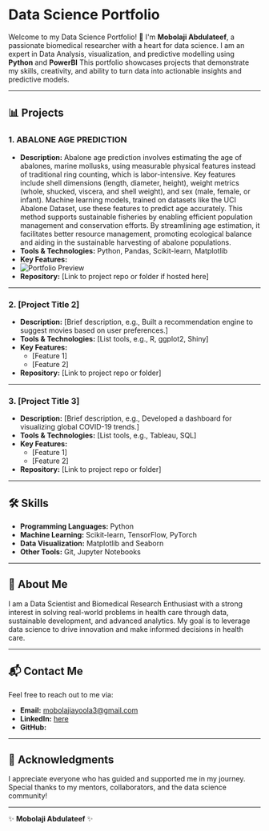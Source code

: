 # Data Science Portfolio

Welcome to my Data Science Portfolio! 👋 I'm **Mobolaji Abdulateef**, a passionate biomedical researcher with a heart for data science. I am an expert in Data Analysis, visualization, and predictive modelling using **Python** and **PowerBI** This portfolio showcases projects that demonstrate my skills, creativity, and ability to turn data into actionable insights and predictive models.

---

## 📊 Projects

### 1. ABALONE AGE PREDICTION
- **Description:** 
Abalone age prediction involves estimating the age of abalones, marine mollusks, using measurable physical features instead of traditional ring counting, which is labor-intensive. Key features include shell dimensions (length, diameter, height), weight metrics (whole, shucked, viscera, and shell weight), and sex (male, female, or infant). Machine learning models, trained on datasets like the UCI Abalone Dataset, use these features to predict age accurately. This method supports sustainable fisheries by enabling efficient population management and conservation efforts. By streamlining age estimation, it facilitates better resource management, promoting ecological balance and aiding in the sustainable harvesting of abalone populations.
- **Tools & Technologies:** Python, Pandas, Scikit-learn, Matplotlib
- **Key Features:**
- ![Portfolio Preview](./images/portfolio-preview.png)
- **Repository:** [Link to project repo or folder if hosted here]

---

### 2. [Project Title 2]
- **Description:** [Brief description, e.g., Built a recommendation engine to suggest movies based on user preferences.]
- **Tools & Technologies:** [List tools, e.g., R, ggplot2, Shiny]
- **Key Features:**
  - [Feature 1]
  - [Feature 2]
- **Repository:** [Link to project repo or folder]

---

### 3. [Project Title 3]
- **Description:** [Brief description, e.g., Developed a dashboard for visualizing global COVID-19 trends.]
- **Tools & Technologies:** [List tools, e.g., Tableau, SQL]
- **Key Features:**
  - [Feature 1]
  - [Feature 2]
- **Repository:** [Link to project repo or folder]

---

## 🛠️ Skills

- **Programming Languages:** Python
- **Machine Learning:** Scikit-learn, TensorFlow, PyTorch
- **Data Visualization:** Matplotlib and Seaborn
- **Other Tools:** Git, Jupyter Notebooks

---

## 📜 About Me

I am a Data Scientist and Biomedical Research Enthusiast with a strong interest in solving real-world problems in health care through data, sustainable development, and advanced analytics. My goal is to leverage data science to drive innovation and make informed decisions in health care.

---

## 📬 Contact Me

Feel free to reach out to me via:
- **Email:** mobolajiayoola3@gmail.com
- **LinkedIn:** [here](linkedin.com/in/mobolajiabdulateef) 
- **GitHub:** 

---

## 🌟 Acknowledgments

I appreciate everyone who has guided and supported me in my journey. Special thanks to my mentors, collaborators, and the data science community!

---

✨ **Mobolaji Abdulateef** ✨
